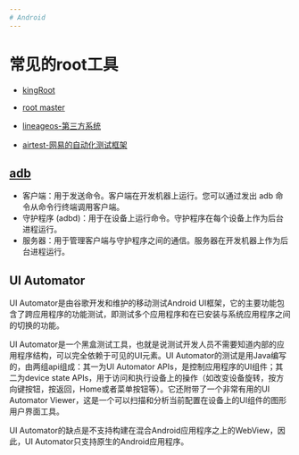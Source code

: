 ```yaml
---
# Android
---
```


# 常见的root工具

* [kingRoot](https://root-apk.kingoapp.com/)

* [root master](https://root-master.com/)

* [lineageos-第三方系统](https://www.lineageos.org/)

* [airtest-网易的自动化测试框架](https://airtest.doc.io.netease.com/)

## [adb](https://developer.android.google.cn/tools/adb?hl=zh-cn)

* 客户端：用于发送命令。客户端在开发机器上运行。您可以通过发出 adb 命令从命令行终端调用客户端。
* 守护程序 (adbd)：用于在设备上运行命令。守护程序在每个设备上作为后台进程运行。
* 服务器：用于管理客户端与守护程序之间的通信。服务器在开发机器上作为后台进程运行。

## UI Automator

UI Automator是由谷歌开发和维护的移动测试Android UI框架，它的主要功能包含了跨应用程序的功能测试，即测试多个应用程序和在已安装与系统应用程序之间的切换的功能。

UI Automator是一个黑盒测试工具，也就是说测试开发人员不需要知道内部的应用程序结构，可以完全依赖于可见的UI元素。UI Automator的测试是用Java编写的，由两组api组成：其一为UI Automator APIs，是控制应用程序的UI组件；其二为device state APIs，用于访问和执行设备上的操作（如改变设备旋转，按方向键按钮，按返回，Home或者菜单按钮等）。它还附带了一个非常有用的UI Automator Viewer，这是一个可以扫描和分析当前配置在设备上的UI组件的图形用户界面工具。

UI Automator的缺点是不支持构建在混合Android应用程序之上的WebView，因此，UI Automator只支持原生的Android应用程序。
